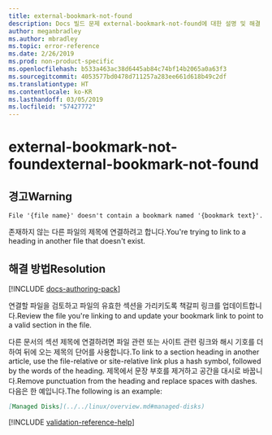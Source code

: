 ```yaml
---
title: external-bookmark-not-found
description: Docs 빌드 문제 external-bookmark-not-found에 대한 설명 및 해결 방법
author: meganbradley
ms.author: mbradley
ms.topic: error-reference
ms.date: 2/26/2019
ms.prod: non-product-specific
ms.openlocfilehash: b533a463ac38d6445ab84c74bf14b2065a0a63f3
ms.sourcegitcommit: 4053577bd0478d711257a283ee661d618b49c2df
ms.translationtype: HT
ms.contentlocale: ko-KR
ms.lasthandoff: 03/05/2019
ms.locfileid: "57427772"
---
```

# <a name="external-bookmark-not-found"></a><span data-ttu-id="aa4e9-103">external-bookmark-not-found</span><span class="sxs-lookup"><span data-stu-id="aa4e9-103">external-bookmark-not-found</span></span>

## <a name="warning"></a><span data-ttu-id="aa4e9-104">경고</span><span class="sxs-lookup"><span data-stu-id="aa4e9-104">Warning</span></span>

`File '{file name}' doesn't contain a bookmark named '{bookmark text}'.`

<span data-ttu-id="aa4e9-105">존재하지 않는 다른 파일의 제목에 연결하려고 합니다.</span><span class="sxs-lookup"><span data-stu-id="aa4e9-105">You're trying to link to a heading in another file that doesn't exist.</span></span>

## <a name="resolution"></a><span data-ttu-id="aa4e9-106">해결 방법</span><span class="sxs-lookup"><span data-stu-id="aa4e9-106">Resolution</span></span>

[!INCLUDE [docs-authoring-pack](includes/docs-authoring-pack.md)]

<span data-ttu-id="aa4e9-107">연결할 파일을 검토하고 파일의 유효한 섹션을 가리키도록 책갈피 링크를 업데이트합니다.</span><span class="sxs-lookup"><span data-stu-id="aa4e9-107">Review the file you're linking to and update your bookmark link to point to a valid section in the file.</span></span>

<span data-ttu-id="aa4e9-108">다른 문서의 섹션 제목에 연결하려면 파일 관련 또는 사이트 관련 링크와 해시 기호를 더하여 뒤에 오는 제목의 단어를 사용합니다.</span><span class="sxs-lookup"><span data-stu-id="aa4e9-108">To link to a section heading in another article, use the file-relative or site-relative link plus a hash symbol, followed by the words of the heading.</span></span> <span data-ttu-id="aa4e9-109">제목에서 문장 부호를 제거하고 공간을 대시로 바꿉니다.</span><span class="sxs-lookup"><span data-stu-id="aa4e9-109">Remove punctuation from the heading and replace spaces with dashes.</span></span> <span data-ttu-id="aa4e9-110">다음은 한 예입니다.</span><span class="sxs-lookup"><span data-stu-id="aa4e9-110">The following is an example:</span></span>

```markdown
[Managed Disks](../../linux/overview.md#managed-disks)
```

<!--make sure to add this file to your includes folder and verify the path-->
[!INCLUDE [validation-reference-help](includes/validation-reference-help.md)]
